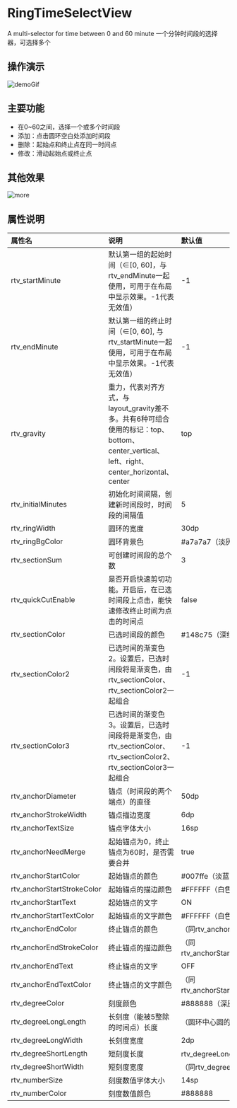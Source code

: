 # RingTimeSelectView
A multi-selector for time between 0 and 60 minute
一个分钟时间段的选择器，可选择多个

## 操作演示
![demoGif](https://github.com/zjun615/RingTimeSelectView/blob/master/img/demo.gif)

## 主要功能
 - 在0~60之间，选择一个或多个时间段
 - 添加：点击圆环空白处添加时间段
 - 删除：起始点和终止点在同一时间点
 - 修改：滑动起始点或终止点
 
## 其他效果
![more](https://github.com/zjun615/RingTimeSelectView/blob/master/img/more.png) 


## 属性说明

属性名 | 说明 | 默认值
:------ | :------ | :------
rtv_startMinute    | 默认第一组的起始时间（∈[0, 60]，与rtv_endMinute一起使用，可用于在布局中显示效果。-1代表无效值） | -1
rtv_endMinute    | 默认第一组的终止时间（∈[0, 60], 与rtv_startMinute一起使用，可用于在布局中显示效果。-1代表无效值）| -1
rtv_gravity    | 重力，代表对齐方式，与layout_gravity差不多。共有6种可组合使用的标记：top、bottom、center_vertical、left、right、center_horizontal、center | top|left
rtv_initialMinutes    | 初始化时间间隔，创建新时间段时，时间段的间隔值 | 5
rtv_ringWidth    | 圆环的宽度 | 30dp
rtv_ringBgColor    | 圆环背景色 | #a7a7a7（淡灰色）
rtv_sectionSum    | 可创建时间段的总个数 | 3
rtv_quickCutEnable    | 是否开启快速剪切功能。开启后，在已选时间段上点击，能快速修改终止时间为点击的时间点 | false
rtv_sectionColor    | 已选时间段的颜色 | #148c75（深绿色）
rtv_sectionColor2    | 已选时间的渐变色2。设置后，已选时间段将是渐变色，由rtv_sectionColor、rtv_sectionColor2一起组合 | -1
rtv_sectionColor3    | 已选时间的渐变色3。设置后，已选时间段将是渐变色，由rtv_sectionColor、rtv_sectionColor2、rtv_sectionColor3一起组合 | -1
rtv_anchorDiameter    | 锚点（时间段的两个端点）的直径 | 50dp
rtv_anchorStrokeWidth    | 锚点描边宽度 | 6dp
rtv_anchorTextSize    | 锚点字体大小 | 16sp
rtv_anchorNeedMerge    | 起始锚点为0，终止锚点为60时，是否需要合并 | true
rtv_anchorStartColor    | 起始锚点的颜色 | #007ffe（淡蓝色）
rtv_anchorStartStrokeColor    | 起始锚点的描边颜色 | #FFFFFF（白色）
rtv_anchorStartText    | 起始锚点的文字 | ON
rtv_anchorStartTextColor    | 起始锚点的文字颜色 | #FFFFFF（白色）
rtv_anchorEndColor    | 终止锚点的颜色 | （同rtv_anchorStartColor）
rtv_anchorEndStrokeColor    | 终止锚点的描边颜色 | （同rtv_anchorStartStrokeColor）
rtv_anchorEndText    | 终止锚点的文字 | OFF
rtv_anchorEndTextColor    | 终止锚点的文字颜色 | （同rtv_anchorStartTextColor）
rtv_degreeColor    | 刻度颜色 | #888888（深灰色）
rtv_degreeLongLength    | 长刻度（能被5整除的时间点）长度 | （圆环中心圆的1/16）
rtv_degreeLongWidth    | 长刻度宽度 | 2dp
rtv_degreeShortLength    | 短刻度长度 | rtv_degreeLongLength的1/2
rtv_degreeShortWidth    | 短刻度宽度 | （同rtv_degreeLongWidth）
rtv_numberSize    | 刻度数值字体大小 | 14sp
rtv_numberColor    | 刻度数值颜色 | #888888
